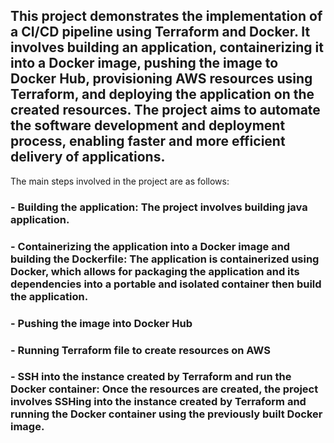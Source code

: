 ## This project demonstrates the implementation of a CI/CD pipeline using Terraform and Docker. It involves building an application, containerizing it into a Docker image, pushing the image to Docker Hub, provisioning AWS resources using Terraform, and deploying the application on the created resources. The project aims to automate the software development and deployment process, enabling faster and more efficient delivery of applications.

The main steps involved in the project are as follows:
### -	Building the application: The project involves building java application.

### -	Containerizing the application into a Docker image and building the Dockerfile: The application is containerized using Docker, which allows for packaging the application and its dependencies into a portable and isolated container then build the application.

### -	Pushing the image into Docker Hub

### -	Running Terraform file to create resources on AWS

### -	SSH into the instance created by Terraform and run the Docker container: Once the resources are created, the project involves SSHing into the instance created by Terraform and running the Docker container using the previously built Docker image.

